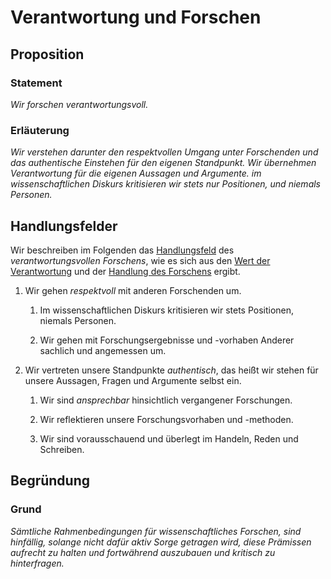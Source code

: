 ﻿<!---
   NAME - The NAME of this project is:
ethos

  FILE - The FILENAME of the current file is:
/v6a1.md

  CREATION - This project was CREATED on:
2017-01-28-16:15:00 UTC

  MODIFICATION - This project was last MODIFIED on:
2017-01-28-16:15:00 UTC

  VERSION - The current VERSION of this project is:
<git-commit-hash>-2017-01-28-16:15:00 UTC

  CREATOR(S) - This project was CREATED by:
Michael Czechowski, Martin Maga

  CONTACT - You can CONTACT the creator(s) or developer(s) of this project at:
E-Mail: mail@martinmaga.de

  COPYRIGHT - The COPYRIGHT holder of this project is:
COPYRIGHT (c) 2016 Martin Maga

  LICENSE - This project is LICENSED under the following license:
Martin Maga 2016 CC BY-SA 4.0 https://creativecommons.org

  SUBFILE – This is a SUBFILE! For more INFORMATION on this project go to:
/README.md
--->
# Verantwortung und Forschen
## Proposition
### Statement
*Wir forschen verantwortungsvoll.*

### Erläuterung
*Wir verstehen darunter den respektvollen Umgang unter Forschenden und das authentische Einstehen für den eigenen Standpunkt. Wir übernehmen Verantwortung für die eigenen Aussagen und Argumente. im wissenschaftlichen Diskurs kritisieren wir stets nur Positionen, und niemals Personen.*

## Handlungsfelder
Wir beschreiben im Folgenden das [Handlungsfeld](../synopsis/overview.md) des *verantwortungsvollen Forschens*, wie es sich aus den [Wert der Verantwortung](../values/v6_responsibility.md) und der [Handlung des Forschens](../actions/a1_research.md) ergibt.

1. Wir gehen *respektvoll* mit anderen Forschenden um.

    1. Im wissenschaftlichen Diskurs kritisieren wir stets Positionen, niemals Personen.

    2. Wir gehen mit Forschungsergebnisse und -vorhaben Anderer sachlich und angemessen um.

2. Wir vertreten unsere Standpunkte *authentisch*, das heißt wir stehen für unsere Aussagen, Fragen und Argumente selbst ein.

    1. Wir sind *ansprechbar* hinsichtlich vergangener Forschungen.

    2. Wir reflektieren unsere Forschungsvorhaben und -methoden.

    3. Wir sind vorausschauend und überlegt im Handeln, Reden und Schreiben.

## Begründung
### Grund
*Sämtliche Rahmenbedingungen für wissenschaftliches Forschen, sind hinfällig, solange nicht dafür aktiv Sorge getragen wird, diese Prämissen aufrecht zu halten und fortwährend auszubauen und kritisch zu hinterfragen.*
